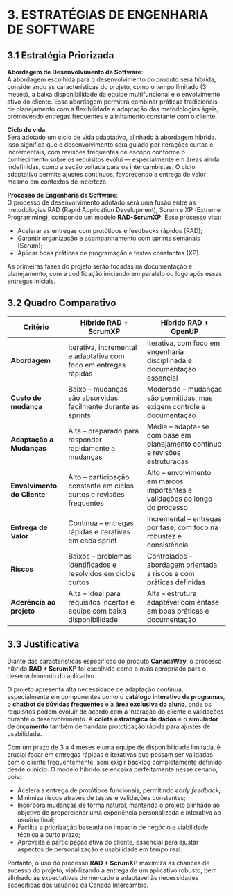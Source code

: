 # 3. ESTRATÉGIAS DE ENGENHARIA DE SOFTWARE

## 3.1 Estratégia Priorizada

**Abordagem de Desenvolvimento de Software**:  
A abordagem escolhida para o desenvolvimento do produto será híbrida, considerando as características do projeto, como o tempo limitado (3 meses), a baixa disponibilidade da equipe multifuncional e o envolvimento ativo do cliente. Essa abordagem permitirá combinar práticas tradicionais de planejamento com a flexibilidade e adaptação das metodologias ágeis, promovendo entregas frequentes e alinhamento constante com o cliente.

**Ciclo de vida**:  
Será adotado um ciclo de vida adaptativo, alinhado à abordagem híbrida. Isso significa que o desenvolvimento será guiado por iterações curtas e incrementais, com revisões frequentes de escopo conforme o conhecimento sobre os requisitos evolui — especialmente em áreas ainda indefinidas, como a seção voltada para os intercambistas. O ciclo adaptativo permite ajustes contínuos, favorecendo a entrega de valor mesmo em contextos de incerteza.

**Processo de Engenharia de Software**:  
O processo de desenvolvimento adotado será uma fusão entre as metodologias RAD (Rapid Application Development), Scrum e XP (Extreme Programming), compondo um modelo **RAD-ScrumXP**. Esse processo visa:

- Acelerar as entregas com protótipos e feedbacks rápidos (RAD);
- Garantir organização e acompanhamento com sprints semanais (Scrum);
- Aplicar boas práticas de programação e testes constantes (XP).

As primeiras fases do projeto serão focadas na documentação e planejamento, com a codificação iniciando em paralelo ou logo após essas entregas iniciais.

## 3.2 Quadro Comparativo

| Critério                    | Híbrido RAD + ScrumXP                                            | Híbrido RAD + OpenUP                                               |
|----------------------------|------------------------------------------------------------------|---------------------------------------------------------------------|
| **Abordagem**              | Iterativa, incremental e adaptativa com foco em entregas rápidas | Iterativa, com foco em engenharia disciplinada e documentação essencial |
| **Custo de mudança**       | Baixo – mudanças são absorvidas facilmente durante as sprints     | Moderado – mudanças são permitidas, mas exigem controle e documentação |
| **Adaptação a Mudanças**   | Alta – preparado para responder rapidamente a mudanças            | Média – adapta-se com base em planejamento contínuo e revisões estruturadas |
| **Envolvimento do Cliente**| Alto – participação constante em ciclos curtos e revisões frequentes | Alto – envolvimento em marcos importantes e validações ao longo do processo |
| **Entrega de Valor**       | Contínua – entregas rápidas e iterativas em cada sprint           | Incremental – entregas por fase, com foco na robustez e consistência |
| **Riscos**                 | Baixos – problemas identificados e resolvidos em ciclos curtos    | Controlados – abordagem orientada a riscos e com práticas definidas |
| **Aderência ao projeto**   | Alta – ideal para requisitos incertos e equipe com baixa disponibilidade | Alta – estrutura adaptável com ênfase em boas práticas e documentação |

## 3.3 Justificativa

Diante das características específicas do produto **CanadaWay**, o processo híbrido **RAD + ScrumXP** foi escolhido como o mais apropriado para o desenvolvimento do aplicativo.

O projeto apresenta alta necessidade de adaptação contínua, especialmente em componentes como o **catálogo interativo de programas**, o **chatbot de dúvidas frequentes** e a **área exclusiva do aluno**, onde os requisitos podem evoluir de acordo com a interação do cliente e validações durante o desenvolvimento. A **coleta estratégica de dados** e o **simulador de orçamento** também demandam prototipação rápida para ajustes de usabilidade.

Com um prazo de 3 a 4 meses e uma equipe de disponibilidade limitada, é crucial focar em entregas rápidas e iterativas que possam ser validadas com o cliente frequentemente, sem exigir backlog completamente definido desde o início. O modelo híbrido se encaixa perfeitamente nesse cenário, pois:

- Acelera a entrega de protótipos funcionais, permitindo *early feedback*;
- Minimiza riscos através de testes e validações constantes;
- Incorpora mudanças de forma natural, mantendo o projeto alinhado ao objetivo de proporcionar uma experiência personalizada e interativa ao usuário final;
- Facilita a priorização baseada no impacto de negócio e viabilidade técnica a curto prazo;
- Aproveita a participação ativa do cliente, essencial para ajustar aspectos de personalização e usabilidade em tempo real.

Portanto, o uso do processo **RAD + ScrumXP** maximiza as chances de sucesso do projeto, viabilizando a entrega de um aplicativo robusto, bem alinhado às expectativas do mercado e adaptável às necessidades específicas dos usuários da Canada Intercambio.

